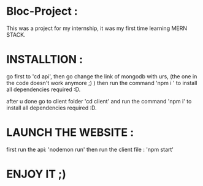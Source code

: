 # Bloc-Project :

This was a project for my internship,
it was my first time learning MERN STACK.



# INSTALLTION :

go first to 'cd api', then go change the link of mongodb with urs, (the one in the code doesn't work anymore ;) )
then run the command 'npm i ' to install all dependencies required :D.

after u done go to client folder 'cd client'
and run the command 'npm i' to install all dependencies required :D.

# LAUNCH THE WEBSITE :

first run the api: 'nodemon run'
then run the client file : 'npm start'

# ENJOY IT ;)
